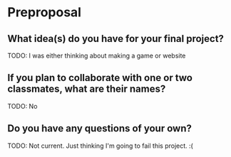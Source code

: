 # Preproposal

## What idea(s) do you have for your final project?

TODO: I was either thinking about making a game or website

## If you plan to collaborate with one or two classmates, what are their names?

TODO: No

## Do you have any questions of your own?

TODO: Not current. Just thinking I'm going to fail this project. :(
